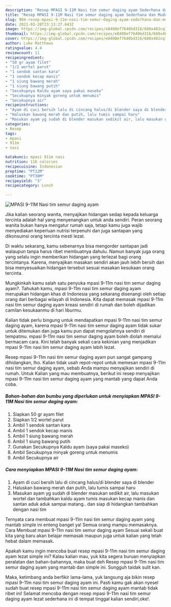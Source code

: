 ```yaml
---
description: "Resep MPASI 9-11M Nasi tim semur daging ayam Sederhana dan Mudah Dibuat"
title: "Resep MPASI 9-11M Nasi tim semur daging ayam Sederhana dan Mudah Dibuat"
slug: 904-resep-mpasi-9-11m-nasi-tim-semur-daging-ayam-sederhana-dan-mudah-dibuat
date: 2021-03-28T23:13:27.643Z
image: https://img-global.cpcdn.com/recipes/e8400ef7640bd316/680x482cq70/mpasi-9-11m-nasi-tim-semur-daging-ayam-foto-resep-utama.jpg
thumbnail: https://img-global.cpcdn.com/recipes/e8400ef7640bd316/680x482cq70/mpasi-9-11m-nasi-tim-semur-daging-ayam-foto-resep-utama.jpg
cover: https://img-global.cpcdn.com/recipes/e8400ef7640bd316/680x482cq70/mpasi-9-11m-nasi-tim-semur-daging-ayam-foto-resep-utama.jpg
author: Luke Matthews
ratingvalue: 4.4
reviewcount: 11
recipeingredient:
- "50 gr ayam filet"
- "1/2 wortel parut"
- "1 sendok santan kara"
- "1 sendok kecap manis"
- "1 siung bawang merah"
- "1 siung bawang putih"
- "Secukupnya Kaldu ayam saya pakai maseko"
- "Secukupnya minyak goreng untuk menumis"
- "Secukupnya air"
recipeinstructions:
- "Ayam di cuci bersih lalu di cincang halus/di blender saya di blender"
- "Haluskan bawang merah dan putih, lalu tumis sampai haru"
- "Masukan ayam yg sudah di blender masukan sedikit air, lalu masukan wortel dan tambahkan kaldu ayam tumis masukan kecap manis dan santan aduk aduk sampai matang.. dan siap di hidangkan tambahkan dengan nasi tim"
categories:
- Resep
tags:
- mpasi
- 911m
- nasi

katakunci: mpasi 911m nasi 
nutrition: 116 calories
recipecuisine: Indonesian
preptime: "PT12M"
cooktime: "PT30M"
recipeyield: "3"
recipecategory: Lunch

---
```



![MPASI 9-11M Nasi tim semur daging ayam](https://img-global.cpcdn.com/recipes/e8400ef7640bd316/680x482cq70/mpasi-9-11m-nasi-tim-semur-daging-ayam-foto-resep-utama.jpg)

Jika kalian seorang wanita, menyajikan hidangan sedap kepada keluarga tercinta adalah hal yang menyenangkan untuk anda sendiri. Peran seorang  wanita bukan hanya mengatur rumah saja, tetapi kamu juga wajib menyediakan keperluan nutrisi terpenuhi dan juga santapan yang dikonsumsi orang tercinta mesti lezat.

Di waktu  sekarang, kamu sebenarnya bisa mengorder santapan jadi walaupun tanpa harus ribet membuatnya dahulu. Namun banyak juga orang yang selalu ingin memberikan hidangan yang terlezat bagi orang tercintanya. Karena, menyajikan masakan sendiri akan jauh lebih bersih dan bisa menyesuaikan hidangan tersebut sesuai masakan kesukaan orang tercinta. 



Mungkinkah kamu salah satu penyuka mpasi 9-11m nasi tim semur daging ayam?. Tahukah kamu, mpasi 9-11m nasi tim semur daging ayam merupakan hidangan khas di Indonesia yang sekarang disenangi oleh setiap orang dari berbagai wilayah di Indonesia. Kita dapat memasak mpasi 9-11m nasi tim semur daging ayam kreasi sendiri di rumah dan boleh dijadikan camilan kesukaanmu di hari liburmu.

Kalian tidak perlu bingung untuk mendapatkan mpasi 9-11m nasi tim semur daging ayam, karena mpasi 9-11m nasi tim semur daging ayam tidak sukar untuk ditemukan dan juga kamu pun dapat mengolahnya sendiri di tempatmu. mpasi 9-11m nasi tim semur daging ayam boleh diolah memalui bermacam cara. Kini telah banyak sekali cara kekinian yang menjadikan mpasi 9-11m nasi tim semur daging ayam lebih lezat.

Resep mpasi 9-11m nasi tim semur daging ayam pun sangat gampang dihidangkan, lho. Kalian tidak usah repot-repot untuk memesan mpasi 9-11m nasi tim semur daging ayam, sebab Anda mampu menyajikan sendiri di rumah. Untuk Kalian yang mau membuatnya, berikut ini resep menyajikan mpasi 9-11m nasi tim semur daging ayam yang mantab yang dapat Anda coba.

<!--inarticleads1-->

##### Bahan-bahan dan bumbu yang diperlukan untuk menyiapkan MPASI 9-11M Nasi tim semur daging ayam:

1. Siapkan 50 gr ayam filet
1. Siapkan 1/2 wortel parut
1. Ambil 1 sendok santan kara
1. Ambil 1 sendok kecap manis
1. Ambil 1 siung bawang merah
1. Ambil 1 siung bawang putih
1. Gunakan Secukupnya Kaldu ayam (saya pakai maseko)
1. Ambil Secukupnya minyak goreng untuk menumis
1. Ambil Secukupnya air




<!--inarticleads2-->

##### Cara menyiapkan MPASI 9-11M Nasi tim semur daging ayam:

1. Ayam di cuci bersih lalu di cincang halus/di blender saya di blender
1. Haluskan bawang merah dan putih, lalu tumis sampai haru
1. Masukan ayam yg sudah di blender masukan sedikit air, lalu masukan wortel dan tambahkan kaldu ayam tumis masukan kecap manis dan santan aduk aduk sampai matang.. dan siap di hidangkan tambahkan dengan nasi tim




Ternyata cara membuat mpasi 9-11m nasi tim semur daging ayam yang mantab simple ini enteng banget ya! Semua orang mampu memasaknya. Cara Membuat mpasi 9-11m nasi tim semur daging ayam Sesuai sekali buat kita yang baru akan belajar memasak maupun juga untuk kalian yang telah hebat dalam memasak.

Apakah kamu ingin mencoba buat resep mpasi 9-11m nasi tim semur daging ayam lezat simple ini? Kalau kalian mau, yuk kita segera buruan menyiapkan peralatan dan bahan-bahannya, maka buat deh Resep mpasi 9-11m nasi tim semur daging ayam yang mantab dan simple ini. Sungguh taidak sulit kan. 

Maka, ketimbang anda berfikir lama-lama, yuk langsung aja bikin resep mpasi 9-11m nasi tim semur daging ayam ini. Pasti kamu gak akan nyesel sudah buat resep mpasi 9-11m nasi tim semur daging ayam mantab tidak ribet ini! Selamat mencoba dengan resep mpasi 9-11m nasi tim semur daging ayam lezat sederhana ini di tempat tinggal kalian sendiri,oke!.

